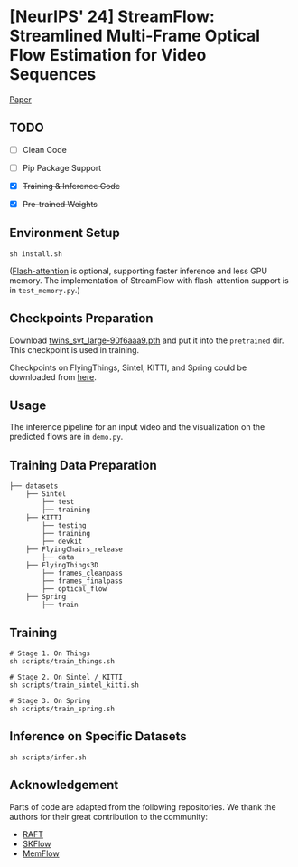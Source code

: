 # [NeurIPS' 24] StreamFlow: Streamlined Multi-Frame Optical Flow Estimation for Video Sequences

[Paper](https://arxiv.org/abs/2311.17099)

## TODO

- [ ] Clean Code
- [ ] Pip Package Support
- [x] ~~Training & Inference Code~~
- [x] ~~Pre-trained Weights~~


## Environment Setup

```
sh install.sh
```

([Flash-attention](https://github.com/Dao-AILab/flash-attention) is optional, supporting faster inference and less GPU memory. The implementation of StreamFlow with flash-attention support is in ``test_memory.py``.)



## Checkpoints Preparation
Download [twins_svt_large-90f6aaa9.pth](https://github.com/rwightman/pytorch-image-models/releases/download/v0.1-vt3p-weights/twins_svt_large-90f6aaa9.pth) and put it into the ``pretrained`` dir. This checkpoint is used in training.


Checkpoints on FlyingThings, Sintel, KITTI, and Spring could be downloaded from [here](https://drive.google.com/drive/folders/1hkSsoDGB5b59lgcZPpERUqgCTV0o82hf?usp=sharing).


## Usage
The inference pipeline for an input video and the visualization on the predicted flows are in ```demo.py```.

## Training Data Preparation

```Shell
├── datasets
    ├── Sintel
        ├── test
        ├── training
    ├── KITTI
        ├── testing
        ├── training
        ├── devkit
    ├── FlyingChairs_release
        ├── data
    ├── FlyingThings3D
        ├── frames_cleanpass
        ├── frames_finalpass
        ├── optical_flow
    ├── Spring
        ├── train
```



## Training
```
# Stage 1. On Things
sh scripts/train_things.sh 

# Stage 2. On Sintel / KITTI
sh scripts/train_sintel_kitti.sh

# Stage 3. On Spring
sh scripts/train_spring.sh
```

## Inference on Specific Datasets
```
sh scripts/infer.sh
```

## Acknowledgement
Parts of code are adapted from the following repositories. We thank the authors for their great contribution to the community:
- [RAFT](https://github.com/princeton-vl/RAFT/tree/master)
- [SKFlow](https://github.com/littlespray/SKFlow)
- [MemFlow](https://github.com/DQiaole/MemFlow)
